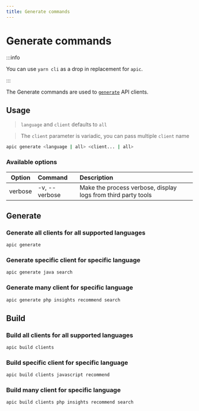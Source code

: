 ```yaml
---
title: Generate commands
---
```


# Generate commands

:::info

You can use `yarn cli` as a drop in replacement for `apic`.

:::

The Generate commands are used to [`generate`](#generate) API clients.

## Usage

> `language` and `client` defaults to `all`

> The `client` parameter is variadic, you can pass multiple `client` name

```bash
apic generate <language | all> <client... | all>
```

### Available options

| Option  | Command       | Description                                                   |
| ------- | :------------ | :------------------------------------------------------------ |
| verbose | -v, --verbose | Make the process verbose, display logs from third party tools |

## Generate

### Generate all clients for all supported languages

```bash
apic generate
```

### Generate specific client for specific language

```bash
apic generate java search
```

### Generate many client for specific language

```bash
apic generate php insights recommend search
```

## Build

### Build all clients for all supported languages

```bash
apic build clients
```

### Build specific client for specific language

```bash
apic build clients javascript recommend
```

### Build many client for specific language

```bash
apic build clients php insights recommend search
```

